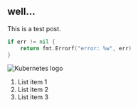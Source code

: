 ## well...

This is a test post.

```go
if err != nil {
    return fmt.Errorf("error: %w", err)
}
```

![Kubernetes logo](/blog/assets/kubernetes.png "a title")

1. List item 1
2. List item 2
3. List item 3

